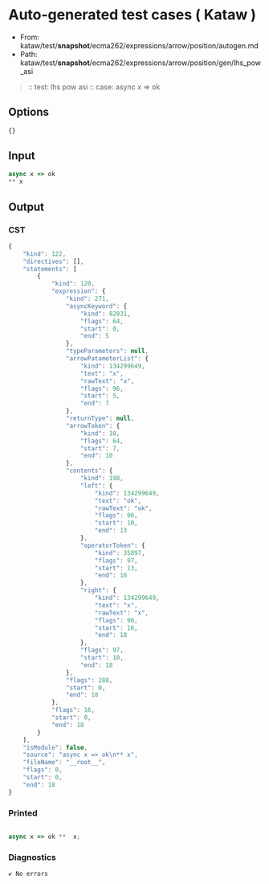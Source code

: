 # Auto-generated test cases ( Kataw )
- From: kataw/test/__snapshot__/ecma262/expressions/arrow/position/autogen.md
- Path: kataw/test/__snapshot__/ecma262/expressions/arrow/position/gen/lhs_pow_asi
> :: test: lhs pow asi
> :: case: async x => ok
## Options

`````js
{}
`````
## Input

`````js
async x => ok
** x
`````
## Output

### CST

```javascript
{
    "kind": 122,
    "directives": [],
    "statements": [
        {
            "kind": 120,
            "expression": {
                "kind": 271,
                "asyncKeyword": {
                    "kind": 82031,
                    "flags": 64,
                    "start": 0,
                    "end": 5
                },
                "typeParameters": null,
                "arrowPatameterList": {
                    "kind": 134299649,
                    "text": "x",
                    "rawText": "x",
                    "flags": 96,
                    "start": 5,
                    "end": 7
                },
                "returnType": null,
                "arrowToken": {
                    "kind": 10,
                    "flags": 64,
                    "start": 7,
                    "end": 10
                },
                "contents": {
                    "kind": 198,
                    "left": {
                        "kind": 134299649,
                        "text": "ok",
                        "rawText": "ok",
                        "flags": 96,
                        "start": 10,
                        "end": 13
                    },
                    "operatorToken": {
                        "kind": 35897,
                        "flags": 97,
                        "start": 13,
                        "end": 16
                    },
                    "right": {
                        "kind": 134299649,
                        "text": "x",
                        "rawText": "x",
                        "flags": 96,
                        "start": 16,
                        "end": 18
                    },
                    "flags": 97,
                    "start": 10,
                    "end": 18
                },
                "flags": 288,
                "start": 0,
                "end": 18
            },
            "flags": 16,
            "start": 0,
            "end": 18
        }
    ],
    "isModule": false,
    "source": "async x => ok\n** x",
    "fileName": "__root__",
    "flags": 0,
    "start": 0,
    "end": 18
}
```

### Printed

```javascript

async x => ok **  x;
```

### Diagnostics

```javascript
✔ No errors
```

